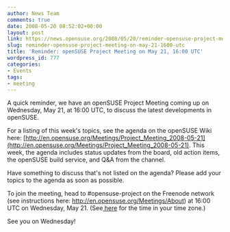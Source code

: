 ```yaml
---
author: News Team
comments: true
date: 2008-05-20 08:52:02+00:00
layout: post
link: https://news.opensuse.org/2008/05/20/reminder-opensuse-project-meeting-on-may-21-1600-utc/
slug: reminder-opensuse-project-meeting-on-may-21-1600-utc
title: 'Reminder: openSUSE Project Meeting on May 21, 16:00 UTC'
wordpress_id: 777
categories:
- Events
tags:
- meeting
---
```


A quick reminder, we have an openSUSE Project Meeting coming up on Wednesday, May 21, at 16:00 UTC, to discuss the latest developments in openSUSE.

For a listing of this week's topics, see the agenda on the openSUSE Wiki here: [http://en.opensuse.org/Meetings/Project_Meeting_2008-05-21](http://en.opensuse.org/Meetings/Project_Meeting_2008-05-21). This week, the agenda includes status updates from the board, old action items, the openSUSE build service, and Q&A from the channel.

Have something to discuss that's not listed on the agenda? Please add your topics to the agenda as soon as possible.

To join the meeting, head to #opensuse-project on the Freenode network (see instructions here: http://en.opensuse.org/Meetings/About) at 16:00 UTC on Wednesday, May 21. (See[ here](http://www.timeanddate.com/worldclock/fixedtime.html?day=21&month=5&year=2008&hour=16&min=0&sec=0&p1=0) for the time in your time zone.)

See you on Wednesday!
